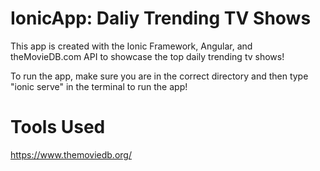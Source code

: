 # IonicApp: Daliy Trending TV Shows
This app is created with the Ionic Framework, Angular, and theMovieDB.com API to showcase the top daily trending tv shows!

To run the app, make sure you are in the correct directory and then type "ionic serve" in the terminal to run the app!

# Tools Used
https://www.themoviedb.org/
